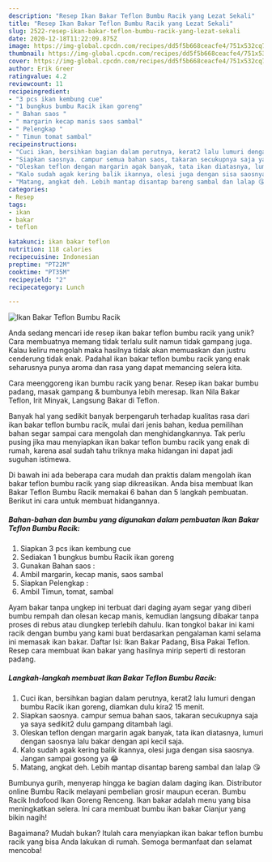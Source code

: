 ```yaml
---
description: "Resep Ikan Bakar Teflon Bumbu Racik yang Lezat Sekali"
title: "Resep Ikan Bakar Teflon Bumbu Racik yang Lezat Sekali"
slug: 2522-resep-ikan-bakar-teflon-bumbu-racik-yang-lezat-sekali
date: 2020-12-18T11:22:09.875Z
image: https://img-global.cpcdn.com/recipes/dd5f5b668ceacfe4/751x532cq70/ikan-bakar-teflon-bumbu-racik-foto-resep-utama.jpg
thumbnail: https://img-global.cpcdn.com/recipes/dd5f5b668ceacfe4/751x532cq70/ikan-bakar-teflon-bumbu-racik-foto-resep-utama.jpg
cover: https://img-global.cpcdn.com/recipes/dd5f5b668ceacfe4/751x532cq70/ikan-bakar-teflon-bumbu-racik-foto-resep-utama.jpg
author: Erik Greer
ratingvalue: 4.2
reviewcount: 11
recipeingredient:
- "3 pcs ikan kembung cue"
- "1 bungkus bumbu Racik ikan goreng"
- " Bahan saos "
- " margarin kecap manis saos sambal"
- " Pelengkap "
- " Timun tomat sambal"
recipeinstructions:
- "Cuci ikan, bersihkan bagian dalam perutnya, kerat2 lalu lumuri dengan bumbu Racik ikan goreng, diamkan dulu kira2 15 menit."
- "Siapkan saosnya. campur semua bahan saos, takaran secukupnya saja ya saya sedikit2 dulu gampang ditambah lagi."
- "Oleskan teflon dengan margarin agak banyak, tata ikan diatasnya, lumuri dengan saosnya lalu bakar dengan api kecil saja."
- "Kalo sudah agak kering balik ikannya, olesi juga dengan sisa saosnya. Jangan sampai gosong ya 😂"
- "Matang, angkat deh. Lebih mantap disantap bareng sambal dan lalap 😘"
categories:
- Resep
tags:
- ikan
- bakar
- teflon

katakunci: ikan bakar teflon 
nutrition: 118 calories
recipecuisine: Indonesian
preptime: "PT22M"
cooktime: "PT35M"
recipeyield: "2"
recipecategory: Lunch

---
```



![Ikan Bakar Teflon Bumbu Racik](https://img-global.cpcdn.com/recipes/dd5f5b668ceacfe4/751x532cq70/ikan-bakar-teflon-bumbu-racik-foto-resep-utama.jpg)

Anda sedang mencari ide resep ikan bakar teflon bumbu racik yang unik? Cara membuatnya memang tidak terlalu sulit namun tidak gampang juga. Kalau keliru mengolah maka hasilnya tidak akan memuaskan dan justru cenderung tidak enak. Padahal ikan bakar teflon bumbu racik yang enak seharusnya punya aroma dan rasa yang dapat memancing selera kita.

Cara meenggoreng ikan bumbu racik yang benar. Resep ikan bakar bumbu padang, masak gampang &amp; bumbunya lebih meresap. Ikan Nila Bakar Teflon, Irit Minyak, Langsung Bakar di Teflon.

Banyak hal yang sedikit banyak berpengaruh terhadap kualitas rasa dari ikan bakar teflon bumbu racik, mulai dari jenis bahan, kedua pemilihan bahan segar sampai cara mengolah dan menghidangkannya. Tak perlu pusing jika mau menyiapkan ikan bakar teflon bumbu racik yang enak di rumah, karena asal sudah tahu triknya maka hidangan ini dapat jadi suguhan istimewa.


Di bawah ini ada beberapa cara mudah dan praktis dalam mengolah ikan bakar teflon bumbu racik yang siap dikreasikan. Anda bisa membuat Ikan Bakar Teflon Bumbu Racik memakai 6 bahan dan 5 langkah pembuatan. Berikut ini cara untuk membuat hidangannya.

<!--inarticleads1-->

##### Bahan-bahan dan bumbu yang digunakan dalam pembuatan Ikan Bakar Teflon Bumbu Racik:

1. Siapkan 3 pcs ikan kembung cue
1. Sediakan 1 bungkus bumbu Racik ikan goreng
1. Gunakan  Bahan saos :
1. Ambil  margarin, kecap manis, saos sambal
1. Siapkan  Pelengkap :
1. Ambil  Timun, tomat, sambal


Ayam bakar tanpa ungkep ini terbuat dari daging ayam segar yang diberi bumbu rempah dan olesan kecap manis, kemudian langsung dibakar tanpa proses di rebus atau diungkep terlebih dahulu. Ikan tongkol bakar ini kami racik dengan bumbu yang kami buat berdasarkan pengalaman kami selama ini memasak ikan bakar. Daftar Isi: Ikan Bakar Padang, Bisa Pakai Teflon. Resep cara membuat ikan bakar yang hasilnya mirip seperti di restoran padang. 

<!--inarticleads2-->

##### Langkah-langkah membuat Ikan Bakar Teflon Bumbu Racik:

1. Cuci ikan, bersihkan bagian dalam perutnya, kerat2 lalu lumuri dengan bumbu Racik ikan goreng, diamkan dulu kira2 15 menit.
1. Siapkan saosnya. campur semua bahan saos, takaran secukupnya saja ya saya sedikit2 dulu gampang ditambah lagi.
1. Oleskan teflon dengan margarin agak banyak, tata ikan diatasnya, lumuri dengan saosnya lalu bakar dengan api kecil saja.
1. Kalo sudah agak kering balik ikannya, olesi juga dengan sisa saosnya. Jangan sampai gosong ya 😂
1. Matang, angkat deh. Lebih mantap disantap bareng sambal dan lalap 😘


Bumbunya gurih, menyerap hingga ke bagian dalam daging ikan. Distributor online Bumbu Racik melayani pembelian grosir maupun eceran. Bumbu Racik Indofood Ikan Goreng Renceng. Ikan bakar adalah menu yang bisa meningkatkan selera. Ini cara membuat bumbu ikan bakar Cianjur yang bikin nagih! 

Bagaimana? Mudah bukan? Itulah cara menyiapkan ikan bakar teflon bumbu racik yang bisa Anda lakukan di rumah. Semoga bermanfaat dan selamat mencoba!
